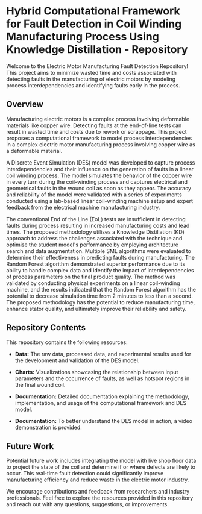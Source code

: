 # Hybrid Computational Framework for Fault Detection in Coil Winding Manufacturing Process Using Knowledge Distillation - Repository

Welcome to the Electric Motor Manufacturing Fault Detection Repository! This project aims to minimize wasted time and costs associated with detecting faults in the manufacturing of electric motors by modeling process interdependencies and identifying faults early in the process.

## Overview
Manufacturing electric motors is a complex process involving deformable materials like copper wire. Detecting faults at the end-of-line tests can result in wasted time and costs due to rework or scrappage. This project proposes a computational framework to model process interdependencies in a complex electric motor manufacturing process involving copper wire as a deformable material.

A Discrete Event Simulation (DES) model was developed to capture process interdependencies and their influence on the generation of faults in a linear coil winding process. The model simulates the behavior of the copper wire in every turn during the coil-winding process and captures electrical and geometrical faults in the wound coil as soon as they appear. The accuracy and reliability of the model were validated with a series of experiments conducted using a lab-based linear coil-winding machine setup and expert feedback from the electrical machine manufacturing industry.

The conventional End of the Line (EoL) tests are insufficient in detecting faults during process resulting in increased manufacturing costs and lead times. The proposed methodology utilises a Knowledge Distillation (KD) approach to address the challenges associated with the technique and optimise the student model's performance by employing architecture search and data augmentation. Multiple SML algorithms were evaluated to determine their effectiveness in predicting faults during manufacturing. The Random Forest algorithm demonstrated superior performance due to its ability to handle complex data and identify the impact of interdependencies of process parameters on the final product quality. The method was validated by conducting physical experiments on a linear coil-winding machine, and the results indicated that the Random Forest algorithm has the potential to decrease simulation time from 2 minutes to less than a second. The proposed methodology has the potential to reduce manufacturing time, enhance stator quality, and ultimately improve their reliability and safety.

## Repository Contents
This repository contains the following resources:

+ **Data:** The raw data, processed data, and experimental results used for the development and validation of the DES model.

+ **Charts:** Visualizations showcasing the relationship between input parameters and the occurrence of faults, as well as hotspot regions in the final wound coil.

+ **Documentation:** Detailed documentation explaining the methodology, implementation, and usage of the computational framework and DES model.

+ **Documentation:** To better understand the DES model in action, a video demonstration is provided.

## Future Work
Potential future work includes integrating the model with live shop floor data to project the state of the coil and determine if or where defects are likely to occur. This real-time fault detection could significantly improve manufacturing efficiency and reduce waste in the electric motor industry.

We encourage contributions and feedback from researchers and industry professionals. Feel free to explore the resources provided in this repository and reach out with any questions, suggestions, or improvements.
